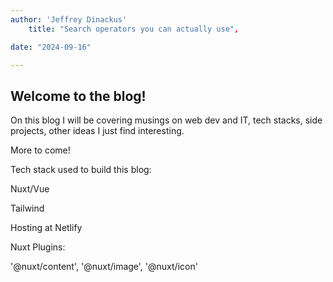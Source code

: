 ```yaml
---
author: 'Jeffrey Dinackus'
    title: "Search operators you can actually use",

date: "2024-09-16"

---
```



## Welcome to the blog!

On this blog I will be covering musings on web dev and IT, tech stacks, side projects, other ideas I just find interesting. 

More to come!

Tech stack used to build this blog: 

Nuxt/Vue

Tailwind

Hosting at Netlify

Nuxt Plugins:

'@nuxt/content', '@nuxt/image', '@nuxt/icon'